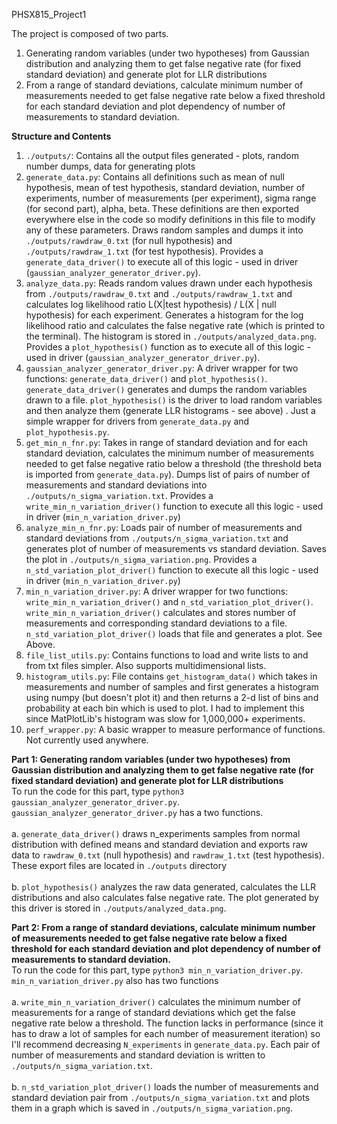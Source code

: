 PHSX815_Project1

The project is composed of two parts.
1. Generating random variables (under two hypotheses) from Gaussian distribution and analyzing them to get 
false negative rate (for fixed standard deviation) and generate plot for LLR distributions
2. From a range of standard deviations, calculate minimum number of measurements needed to 
get false negative rate below a fixed threshold for each standard deviation and plot dependency of 
number of measurements to standard deviation.


<b>Structure and Contents</b>

1. `./outputs/`: Contains all the output files generated - plots, random number dumps, data for generating plots
2. `generate_data.py`: Contains all definitions such as mean of null hypothesis, 
mean of test hypothesis, standard deviation, number of experiments, number of measurements (per experiment), 
sigma range (for second part), alpha, beta. These definitions are then exported everywhere else in the code so modify definitions 
in this file to modify any of these parameters. Draws random samples and dumps it into `./outputs/rawdraw_0.txt` (for null hypothesis)
and `./outputs/rawdraw_1.txt` (for test hypothesis). Provides a `generate_data_driver()` to execute all of this logic - used in driver (`gaussian_analyzer_generator_driver.py`).
3. `analyze_data.py`: Reads random values drawn under each hypothesis from `./outputs/rawdraw_0.txt` and `./outputs/rawdraw_1.txt` and 
calculates log likelihood ratio L(X|test hypothesis) / L(X | null hypothesis) for each experiment. Generates a histogram for the log likelihood ratio
and calculates the false negative rate (which is printed to the terminal). The histogram is stored in `./outputs/analyzed_data.png`. Provides a `plot_hypothesis()`
function as to execute all of this logic - used in driver (`gaussian_analyzer_generator_driver.py`).
4. `gaussian_analyzer_generator_driver.py`: A driver wrapper for two functions: `generate_data_driver()` and `plot_hypothesis()`. `generate_data_driver()` generates and dumps the random variables drawn to a file. `plot_hypothesis()` is the driver to load random variables and then analyze them (generate LLR histograms - see above) . Just a simple wrapper for drivers from `generate_data.py` and `plot_hypothesis.py`.
5. `get_min_n_fnr.py`: Takes in range of standard deviation and for each standard deviation, calculates the minimum number 
of measurements needed to get false negative ratio below a threshold (the threshold beta is imported from `generate_data.py`). 
Dumps list of pairs of number of measurements and standard deviations into `./outputs/n_sigma_variation.txt`. Provides a `write_min_n_variation_driver()` function 
to execute all this logic - used in driver (`min_n_variation_driver.py`)
6. `analyze_min_n_fnr.py`: Loads pair of number of measurements and standard deviations from `./outputs/n_sigma_variation.txt` 
and generates plot of number of measurements vs standard deviation. Saves the plot in `./outputs/n_sigma_variation.png`. Provides a `n_std_variation_plot_driver()`
function to execute all this logic - used in driver (`min_n_variation_driver.py`)
7. `min_n_variation_driver.py`: A driver wrapper for two functions: `write_min_n_variation_driver()` and `n_std_variation_plot_driver()`. `write_min_n_variation_driver()` calculates 
and stores number of measurements and corresponding standard deviations to a file. `n_std_variation_plot_driver()` loads that file and generates a plot. See Above.
8. `file_list_utils.py`: Contains functions to load and write lists to and from txt files simpler. Also supports multidimensional lists.
9. `histogram_utils.py`: File contains `get_histogram_data()` which takes in measurements and number of samples and first generates a histogram using numpy (but doesn't plot it) and then returns a 2-d list of bins and probability at each bin which is used to plot. I had to implement this since MatPlotLib's histogram was slow for 1,000,000+ experiments.
10. `perf_wrapper.py`: A basic wrapper to measure performance of functions. Not currently used anywhere.

<b>Part 1: Generating random variables (under two hypotheses) from Gaussian distribution and analyzing them to get 
false negative rate (for fixed standard deviation) and generate plot for LLR distributions</b><br/>
To run the code for this part, type `python3 gaussian_analyzer_generator_driver.py`. <br/>
`gaussian_analyzer_generator_driver.py` has a two functions. 
<br/><br/>a. `generate_data_driver()` draws n_experiments samples from normal distribution with defined means and standard deviation and exports raw data to `rawdraw_0.txt` (null hypothesis) and `rawdraw_1.txt` (test hypothesis). These export files are located in `./outputs` directory
<br/><br/>b. `plot_hypothesis()` analyzes the raw data generated, calculates the LLR distributions and also calculates false negative rate. The plot generated by this driver is stored in `./outputs/analyzed_data.png`.

<b>Part 2: From a range of standard deviations, calculate minimum number of measurements needed to 
get false negative rate below a fixed threshold for each standard deviation and plot dependency of 
number of measurements to standard deviation.</b><br/>
To run the code for this part, type `python3 min_n_variation_driver.py`. <br/>
`min_n_variation_driver.py` also has two functions
<br/><br/>a. `write_min_n_variation_driver()` calculates the minimum number of measurements for a range of standard deviations which get the false negative rate below a threshold. The function lacks in performance (since it has to draw a lot of samples for each number of measurement iteration) so I'll recommend decreasing `N_experiments` in `generate_data.py`. Each pair of number of measurements and standard deviation is written to `./outputs/n_sigma_variation.txt`.
<br/><br/>b. `n_std_variation_plot_driver()` loads the number of measurements and standard deviation pair from `./outputs/n_sigma_variation.txt` and plots them in a graph which is saved in `./outputs/n_sigma_variation.png`.
